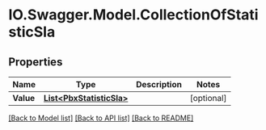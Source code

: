 # IO.Swagger.Model.CollectionOfStatisticSla
## Properties

Name | Type | Description | Notes
------------ | ------------- | ------------- | -------------
**Value** | [**List&lt;PbxStatisticSla&gt;**](PbxStatisticSla.md) |  | [optional] 

[[Back to Model list]](../README.md#documentation-for-models) [[Back to API list]](../README.md#documentation-for-api-endpoints) [[Back to README]](../README.md)

